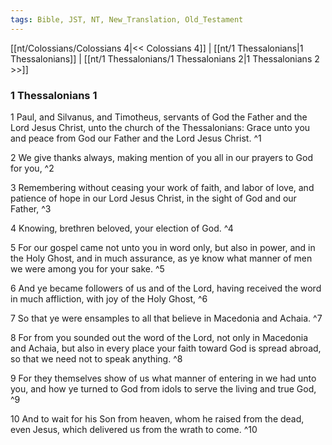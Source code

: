 ```yaml
---
tags: Bible, JST, NT, New_Translation, Old_Testament
---
```


[[nt/Colossians/Colossians 4|<< Colossians 4]] | [[nt/1 Thessalonians|1 Thessalonians]] | [[nt/1 Thessalonians/1 Thessalonians 2|1 Thessalonians 2 >>]]

### 1 Thessalonians 1

1 Paul, and Silvanus, and Timotheus, servants of God the Father and the Lord Jesus Christ, unto the church of the Thessalonians: Grace unto you and peace from God our Father and the Lord Jesus Christ.  ^1

2 We give thanks always, making mention of you all in our prayers to God for you,  ^2

3 Remembering without ceasing your work of faith, and labor of love, and patience of hope in our Lord Jesus Christ, in the sight of God and our Father,  ^3

4 Knowing, brethren beloved, your election of God.  ^4

5 For our gospel came not unto you in word only, but also in power, and in the Holy Ghost, and in much assurance, as ye know what manner of men we were among you for your sake.  ^5

6 And ye became followers of us and of the Lord, having received the word in much affliction, with joy of the Holy Ghost,  ^6

7 So that ye were ensamples to all that believe in Macedonia and Achaia.  ^7

8 For from you sounded out the word of the Lord, not only in Macedonia and Achaia, but also in every place your faith toward God is spread abroad, so that we need not to speak anything.  ^8

9 For they themselves show of us what manner of entering in we had unto you, and how ye turned to God from idols to serve the living and true God,  ^9

10 And to wait for his Son from heaven, whom he raised from the dead, even Jesus, which delivered us from the wrath to come.  ^10

 
